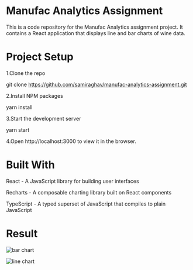 # Manufac Analytics Assignment
This is a code repository for the Manufac Analytics assignment project. It contains a React application that displays line and bar charts of wine data.

# Project Setup
1.Clone the repo

git clone https://github.com/samiraghav/manufac-analytics-assignment.git

2.Install NPM packages

yarn install 

3.Start the development server

yarn start

4.Open http://localhost:3000 to view it in the browser.

# Built With
React - A JavaScript library for building user interfaces

Recharts - A composable charting library built on React components

TypeScript - A typed superset of JavaScript that compiles to plain JavaScript

# Result
![bar chart](https://user-images.githubusercontent.com/68511269/235223477-24bc1d84-5121-4060-898b-ea86fd74e13c.png)

![line chart](https://user-images.githubusercontent.com/68511269/235223508-20e955e7-3999-43a6-8fdd-cce25339dc91.png)
